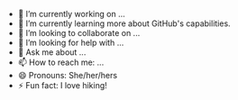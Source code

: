 - 🔭 I’m currently working on ...
- 🌱 I’m currently learning more about GitHub's capabilities.
- 👯 I’m looking to collaborate on ...
- 🤔 I’m looking for help with ...
- 💬 Ask me about ...
- 📫 How to reach me: ...
- 😄 Pronouns: She/her/hers
- ⚡ Fun fact: I love hiking!
